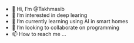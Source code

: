 - 👋 Hi, I’m @Takhmasib
- 👀 I’m interested in deep learing
- 🌱 I’m currently learning using AI in smart homes
- 💞️ I’m looking to collaborate on programming
- 📫 How to reach me ...

<!---
Takhmasib/Takhmasib is a ✨ special ✨ repository because its `README.md` (this file) appears on your GitHub profile.
You can click the Preview link to take a look at your changes.
--->
